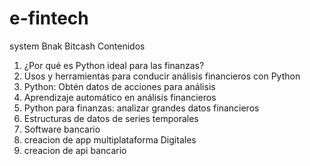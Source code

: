 # e-fintech
system Bnak Bitcash
Contenidos
1. ¿Por qué es Python ideal para las finanzas?
2. Usos y herramientas para conducir análisis financieros con Python
3. Python: Obtén datos de acciones para análisis
4. Aprendizaje automático en análisis financieros
5. Python para finanzas: analizar grandes datos financieros
6. Estructuras de datos de series temporales
7. Software bancario
8. creacion de app multiplataforma Digitales
9. creacion de api bancario
